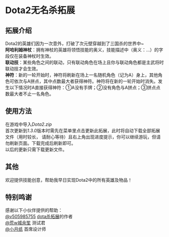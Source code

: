 # Dota2无名杀拓展

## 拓展介绍

Dota2的英雄们因为一次意外，打破了次元壁穿越到了三国杀的世界中~  
**阿哈利姆神杖**：拥有神杖的英雄将领悟技能的奥义，技能描述中（奥义：...）的字段仅在装备神杖时生效。  
**联动技**：某些角色之间的联动，只有联动角色在场上且你与联动角色都是主武将时联动技才会生效。  
**神符**：新的一轮开始时，神符将刷新在场上一名随机角色（记为A）身上，其他角色可依次与A拼点，其中点数最大者获得神符。神符将在新的一轮开始时消失。发生以下情况时A直接获得神符：①A没有手牌；②没有角色与A拼点；③拼点点数最大者不止一名角色。

## 使用方法

在游戏中导入*Dota2.zip*  
首次更新到*1.3.0*版本时需先在菜单里点击更新此拓展，此时将自动下载全部拓展文件（用时较长， 请耐心等待）且右上角出现进度提示，你可以继续游玩，但请勿刷新页面。下载完成后刷新即可。  
以后的更新只需下载更新文件。

## 其他

欢迎提供技能创意，帮助我早日实现Dota2中的所有英雄及物品！

## 特别鸣谢

感谢以下小伙伴提供的帮助：  
[@v505985755](http://tieba.baidu.com/home/main?un=v505985755&ie=utf-8&fr=pb&red_tag=i1380362953) [dota杀拓展](https://tieba.baidu.com/p/5438971304)的作者  
[@荒w城余笙](http://tieba.baidu.com/home/main?un=%E8%8D%92w%E5%9F%8E%E4%BD%99%E7%AC%99&ie=utf-8&fr=pb&red_tag=m1741443292) 测试君  
[@小月纸](http://tieba.baidu.com/home/main?un=%E8%A5%BF%E8%BE%9E%E9%9B%A8%E5%AE%89&ie=utf-8&fr=pb&red_tag=s1116808254) 首席设计师